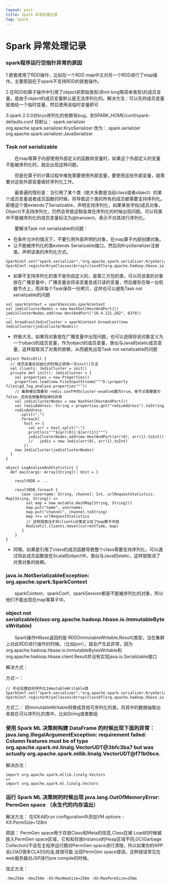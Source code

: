 ```yaml
---
layout: post
title: Spark 异常处理记录
tag: Spark
---
```


# Spark 异常处理记录
### spark程序运行空指针异常的原因
1.嵌套使用了RDD操作，比如在一个RDD map中又对另一个RDD进行了map操作。主要原因在于spark不支持RDD的嵌套操作。

2.在RDD的算子操作中引用了object非原始类型(非int long等简单类型)的成员变量。是由于object的成员变量默认是无法序列化的。解决方法：可以先将成员变量赋值给一个临时变量，然后使用该临时变量即可

3.spark 2.0.0对kryo序列化的依赖有bug，到SPARK_HOME/conf/spark-defaults.conf
将默认： spark.serializer     org.apache.spark.serializer.KryoSerializer
改为： spark.serializer 	  org.apache.spark.serializer.JavaSerializer

### Task not serializable
　　在map等算子内部使用外部定义的函数和变量时，如果这个外部定义的变量不能被序列化时，就会出现这种问题。

　　但是在算子的计算过程中难免需要使用外部变量，要使用这些外部变量，就需要对这些外部变量做好序列化工作。

　　最普遍的情形是：当引用了某个类（绝大多数是当前class或者object）的某个成员变量或者成员函数的时候，将导致这个类的所有的成员都需要支持序列化。即便这个类extends了Serializable，声明支持序列化，如果某些字段(成员对象，Object)不支持序列化，仍然会导致这鞥各类在序列化的时候出现问题。可以将类中不能被序列化的成员变量标注为@transient，表示不对其进行序列化。

　　要解决Task not serializable的问题：
* 在条件允许的情况下，不要引用外部声明的对象，在map算子内部创建对象。
* 让不能被序列化的类extends Serializable接口，然后向KryoSerializer注册类，声明该类的序列化方式。　　
```
SparkConf.set("spark.serializer","org.apache.spark.serializer.KryoSerializer")  
SparkConf.registerKryoClasses(Array(classOf[org.apache.hadoop.hbase.io.ImmutableBytesWritable]))
```
* 如果不支持序列化的类不是你自定义的，是第三方包的类，可以将该类的对象放在广播变量中，广播变量会将该变量变成只读的变量，然后缓存在每一台机器节点上，而非每个Task保存一份拷贝，这样也可以避免Task not serializable的问题
```
val sparkContext = sparkSession.sparkContext
val jedisClusterNodes = new HashSet[HostAndPort]()
jedisClusterNodes.add(new HostAndPort("10.4.121.202", 6379))
...
val broadcastJedisCluster = sparkContext.broadcast(new JedisCluster(jedisClusterNodes))
```
* 终极大法，如果将对象放在广播变量中出现问题，也可以选择将该对象定义为一个object的成员变量，作为object的成员变量，类似与Java的static成员变量，这样就取消了对类的依赖，从而避免出现Task not serializable的问题
```
object RedisUtil {
  // 成员变量在初始化的时候之调用一次init()方法
  val clients: JedisCluster = init()
  private def init(): JedisCluster = {
    val properties = new Properties()
    properties.load(new FileInputStream("""D:\property files\gd_log_analyse.properties"""))
    // 集群模式需要将 redis.conf中的cluster-enabled置为true，单节点需要置为false，否则会报集群挂掉的异常
    val jedisClusterNodes = new HashSet[HostAndPort]()
    val redisAddress: String = properties.get("redisAddress").toString
    redisAddress
      .split(",")
      .foreach(
        host => {
          val arr = host.split(":")
          println(s"""${arr(0)}:${arr(1)}""")
          jedisClusterNodes.add(new HostAndPort(arr(0), arr(1).toInt))
          //   jedis = new Jedis(arr(0), arr(1).toInt)
        })
    new JedisCluster(jedisClusterNodes)
  }
}

object LogAnalyseAndStatistics {
  def main(args: Array[String]): Unit = {

    resultRDD = ...

    resultRDD.foreach {
       case (username: String, channel: Int, urlRequestStatistics: Map[String, String]) =>
         val map = new mutable.HashMap[String, String]()
         map.put("name", username)
         map.put("channel", channel.toString)
         map ++= urlRequestStatistics
         // 这样就相当于将clients对象定义在了map算子内部
         RedisUtil.clients.hmset(currentTime, map)
       }
    }
}
```

* 同理。如果是引用了class的成员函数导致整个class需要支持序列化，可以通过将此成员函数放在Scala的object中，类似与Java的static，这样就取消了对类对象的依赖。

### java.io.NotSerializableException: org.apache.spark.SparkContext
　　sparkContext、sparkConf、sparkSession都是不能被序列化的对象，所以他们不能出现在map等算子中。
### object not serializable(class:org.apache.hadoop.hbase.io.ImmutableBytesWritable)
　　Spark操作HBase返回的是 RDD[ImmutableWritable,Result]类型，当在集群上对此RDD进行操作的时候。（比如join），就会产生此异常，因为org.apache.hadoop.hbase.io.ImmutableBytesWritable和org.apache.hadoop.hbase.client.Result并没有实现java.io.Serializable接口

解决方式：

方式一：
```
// 手动设置如何序列化ImmutableWritable类
SparkConf.set("spark.serializer","org.apache.spark.serializer.KryoSerializer")  
SparkConf.registerKryoClasses(Array(classOf[org.apache.hadoop.hbase.io.ImmutableBytesWritable]))
```
方式二：
将ImmutableWritable转换成其他可序列化的类，将其中的数据抽取出来放在可以序列化的类中，比如String或者数组

### 使用 Spark ML 决策树构建 DataFrame 的时候出现下面的异常：java.lang.IllegalArgumentException: requirement failed: Column features must be of type org.apache.spark.ml.linalg.VectorUDT@3bfc3ba7 but was actually org.apache.spark.mllib.linalg.VectorUDT@f71b0bce.
解决办法：
```
import org.apache.spark.mllib.linalg.Vectors
=>
import org.apache.spark.ml.linalg.Vectors
```
### 运行 Spark ML 决策树的时候出现 java.lang.OutOfMemoryError: PermGen space （永生代的内存溢出）

解决方法：
在IDEA的run configuration中添加VM options  -XX:PermSize=128m

原因：
PermGen space用于存放Class和Meta的信息,Class在被 Load的时候被放入PermGen space区域，它和和存放Instance的Heap区域不同,GC(Garbage Collection)不会在主程序运行期对PermGen space进行清理，所以如果你的APP会LOAD很多CLASS的话,就很可能
出现PermGen space错误。这种错误常见在web服务器对JSP进行pre compile的时候。

改正方法：
```
-Xms256m -Xmx256m -XX:MaxNewSize=256m -XX:MaxPermSize=256m 
```

